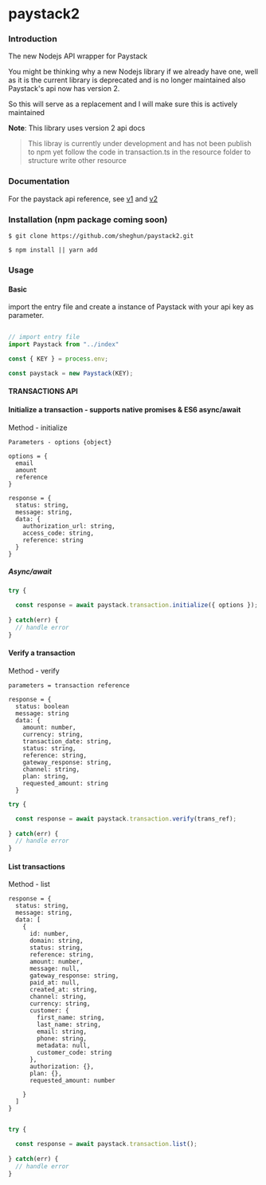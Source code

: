 # paystack2

### Introduction
The new Nodejs API wrapper for Paystack

You might be thinking why a new Nodejs library if we already have one, well as it is the current library is deprecated and is no longer maintained also Paystack's api now has version 2.

So this will serve as a replacement and I will make sure this is actively maintained

**Note**: This library uses version 2 api docs

> This libray is currently under development and has not been publish to npm yet follow the code in transaction.ts in the resource folder to structure write other resource

### Documentation
For the paystack api reference, see [v1](https://developers.paystack.co/reference) and [v2](https://developers.paystack.co/v2.0/reference)

### Installation (npm package coming soon)
`$ git clone https://github.com/sheghun/paystack2.git`

`$ npm install || yarn add`

### Usage

#### Basic
import the entry file and create a instance of Paystack with your api key as parameter.

```ts

// import entry file
import Paystack from "../index"

const { KEY } = process.env;

const paystack = new Paystack(KEY);

```
#### TRANSACTIONS API
#### Initialize a transaction - supports native promises & ES6 async/await
Method - initialize
```
Parameters - options {object}

options = {
  email
  amount
  reference
}

response = {
  status: string,
  message: string,
  data: {
    authorization_url: string,
    access_code: string,
    reference: string
  }
}

```

##### Async/await
```ts
try {

  const response = await paystack.transaction.initialize({ options });
  
} catch(err) {
  // handle error
}

```

#### Verify a transaction

Method - verify
```
parameters = transaction reference

response = {
  status: boolean
  message: string
  data: {
    amount: number,
    currency: string,
    transaction_date: string,
    status: string,
    reference: string,
    gateway_response: string,
    channel: string,
    plan: string,
    requested_amount: string
  }
```

```ts
try {

  const response = await paystack.transaction.verify(trans_ref);
  
} catch(err) {
  // handle error
}

```
#### List transactions
Method - list
```
response = {
  status: string,
  message: string,
  data: [
    {
      id: number,
      domain: string,
      status: string,
      reference: string,
      amount: number,
      message: null,
      gateway_response: string,
      paid_at: null,
      created_at: string,
      channel: string,
      currency: string,
      customer: {
        first_name: string,
        last_name: string,
        email: string,
        phone: string,
        metadata: null,
        customer_code: string
      },
      authorization: {},
      plan: {},
      requested_amount: number
      
    }
  ]
}

```

```ts

try {

  const response = await paystack.transaction.list();
  
} catch(err) {
  // handle error
}

```
